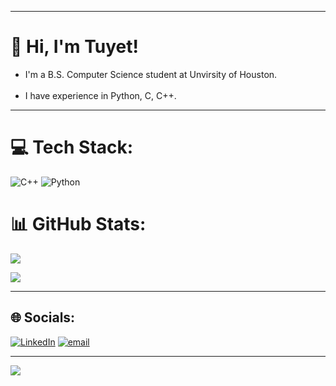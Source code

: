 ----------
# 💫 Hi, I'm Tuyet!
- I'm a B.S. Computer Science student at Unvirsity of Houston.<br><br>
- I have experience in Python, C, C++.

-------
# 💻 Tech Stack:
![C++](https://img.shields.io/badge/c++-%2300599C.svg?style=for-the-badge&logo=c%2B%2B&logoColor=white) ![Python](https://img.shields.io/badge/python-3670A0?style=for-the-badge&logo=python&logoColor=ffdd54)
# 📊 GitHub Stats:
![](https://github-readme-stats.vercel.app/api?username=Trish0606&theme=dark&hide_border=false&include_all_commits=false&count_private=false)<br/>

![](https://github-readme-stats.vercel.app/api/top-langs/?username=Trish0606&theme=dark&hide_border=false&include_all_commits=false&count_private=false&layout=compact)



------

## 🌐 Socials:
[![LinkedIn](https://img.shields.io/badge/LinkedIn-%230077B5.svg?logo=linkedin&logoColor=white)](https://linkedin.com/in/https://www.linkedin.com/in/tuyetthiennguyen/) [![email](https://img.shields.io/badge/Email-D14836?logo=gmail&logoColor=white)](mailto:tuyet.thien.nguyen@gmail.com) 

----
[![](https://visitcount.itsvg.in/api?id=Trish0606&icon=0&color=0)](https://visitcount.itsvg.in)

<!-- Proudly created with GPRM ( https://gprm.itsvg.in ) -->

